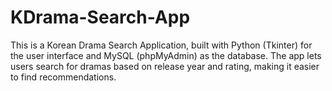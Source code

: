 # KDrama-Search-App
This is a Korean Drama Search Application, built with Python (Tkinter) for the user interface and MySQL (phpMyAdmin) as the database. The app lets users search for dramas based on release year and rating, making it easier to find recommendations.
